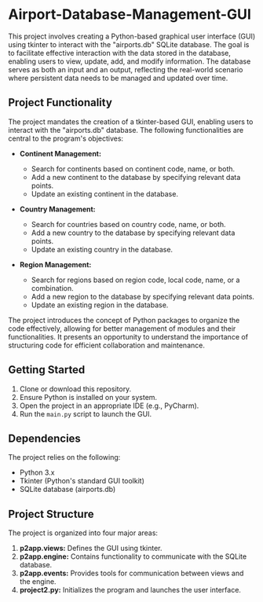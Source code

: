 # Airport-Database-Management-GUI

This project involves creating a Python-based graphical user interface (GUI) using tkinter to interact with the "airports.db" SQLite database. The goal is to facilitate effective interaction with the data stored in the database, enabling users to view, update, add, and modify information. The database serves as both an input and an output, reflecting the real-world scenario where persistent data needs to be managed and updated over time.

## Project Functionality

The project mandates the creation of a tkinter-based GUI, enabling users to interact with the "airports.db" database. The following functionalities are central to the program's objectives:

- **Continent Management:**
  - Search for continents based on continent code, name, or both.
  - Add a new continent to the database by specifying relevant data points.
  - Update an existing continent in the database.

- **Country Management:**
  - Search for countries based on country code, name, or both.
  - Add a new country to the database by specifying relevant data points.
  - Update an existing country in the database.

- **Region Management:**
  - Search for regions based on region code, local code, name, or a combination.
  - Add a new region to the database by specifying relevant data points.
  - Update an existing region in the database.

The project introduces the concept of Python packages to organize the code effectively, allowing for better management of modules and their functionalities. It presents an opportunity to understand the importance of structuring code for efficient collaboration and maintenance.

## Getting Started

1. Clone or download this repository.
2. Ensure Python is installed on your system.
3. Open the project in an appropriate IDE (e.g., PyCharm).
4. Run the `main.py` script to launch the GUI.

## Dependencies

The project relies on the following:

- Python 3.x
- Tkinter (Python's standard GUI toolkit)
- SQLite database (airports.db)

## Project Structure

The project is organized into four major areas:
1. **p2app.views:** Defines the GUI using tkinter.
2. **p2app.engine:** Contains functionality to communicate with the SQLite database.
3. **p2app.events:** Provides tools for communication between views and the engine.
4. **project2.py:** Initializes the program and launches the user interface.
